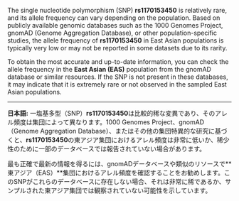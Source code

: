 The single nucleotide polymorphism (SNP) **rs1170153450** is relatively rare, and its allele frequency can vary depending on the population. Based on publicly available genomic databases such as the 1000 Genomes Project, gnomAD (Genome Aggregation Database), or other population-specific studies, the allele frequency of **rs1170153450** in East Asian populations is typically very low or may not be reported in some datasets due to its rarity.

To obtain the most accurate and up-to-date information, you can check the allele frequency in the **East Asian (EAS)** population from the gnomAD database or similar resources. If the SNP is not present in these databases, it may indicate that it is extremely rare or not observed in the sampled East Asian populations.

---

**日本語:**
一塩基多型（SNP）**rs1170153450**は比較的稀な変異であり、そのアレル頻度は集団によって異なります。1000 Genomes Project、gnomAD（Genome Aggregation Database）、またはその他の集団特異的な研究に基づくと、**rs1170153450**の東アジア集団におけるアレル頻度は非常に低いか、稀少性のために一部のデータベースでは報告されていない場合があります。

最も正確で最新の情報を得るには、gnomADデータベースや類似のリソースで**東アジア（EAS）**集団におけるアレル頻度を確認することをお勧めします。このSNPがこれらのデータベースに存在しない場合、それは非常に稀であるか、サンプルされた東アジア集団では観察されていない可能性を示しています。
